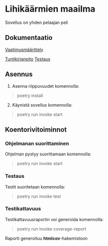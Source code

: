# Lihikäärmien maailma

Sovellus on yhden pelaajan peli

## Dokumentaatio

[Vaatimusmäärittely](https://github.com/lina-ova/ot-harjoitystyo/blob/master/dokumentaatio/vaatimusmaarittelu.md)

[Tuntikirjanpito](https://github.com/lina-ova/ot-harjoitystyo/blob/master/dokumentaatio/tuntikirjanpito.md)
[Testaus]()

## Asennus

1. Asenna riippuvuudet komennolla:

>poetry install

2. Käynistä sovellus komennolla: 

> poetry run invoke start

## Koentorivitoiminnot

### Ohjelmanan suorittaminen

Ohjelman pystyy suorittamaan komennolla:

> poetry run invoke start 

### Testaus

Testit suoritetaan komennolla:

> poetry run invoke test

### Testikattavuus

Testikattavuusraportin voi generoida komennolla: 

>poetry run invoke coverage-report

Raporti generoituu **htmlcov**-hakemistoon


